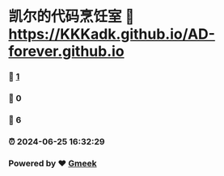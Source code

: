 # 凯尔的代码烹饪室 :link: https://KKKadk.github.io/AD-forever.github.io 
### :page_facing_up: [1](https://KKKadk.github.io/AD-forever.github.io/tag.html) 
### :speech_balloon: 0 
### :hibiscus: 6 
### :alarm_clock: 2024-06-25 16:32:29 
### Powered by :heart: [Gmeek](https://github.com/Meekdai/Gmeek)
